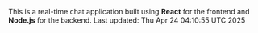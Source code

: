 This is a real-time chat application built using **React** for the frontend and **Node.js** for the backend.
Last updated: Thu Apr 24 04:10:55 UTC 2025
